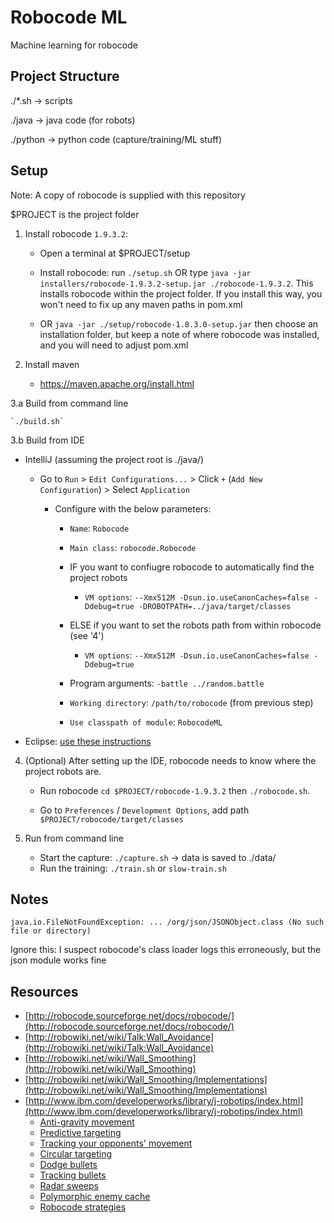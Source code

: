 # Robocode ML

Machine learning for robocode

## Project Structure

./*.sh -> scripts

./java -> java code (for robots)

./python -> python code (capture/training/ML stuff)


## Setup

Note:
A copy of robocode is supplied with this repository

$PROJECT is the project folder

1. Install robocode `1.9.3.2`:

    - Open a terminal at $PROJECT/setup

    - Install robocode: run `./setup.sh`
      OR type `java -jar installers/robocode-1.9.3.2-setup.jar ./robocode-1.9.3.2`.
      This installs robocode within the project folder.
      If you install this way, you won't need to fix up any maven paths in pom.xml

    - OR `java -jar ./setup/robocode-1.8.3.0-setup.jar` then choose an installation folder,
      but keep a note of where robocode was installed, and you will need to adjust pom.xml

2. Install maven

    - https://maven.apache.org/install.html

3.a Build from command line

    `./build.sh`

3.b Build from IDE

- IntelliJ (assuming the project root is ./java/)

    - Go to `Run` > `Edit Configurations...` > Click `+` (`Add New Configuration`) > Select `Application`

        - Configure with the below parameters:

            - `Name`: `Robocode`

            - `Main class`: `robocode.Robocode`

            - IF you want to confiugre robocode to automatically find the project robots

                - `VM options`: `--Xmx512M -Dsun.io.useCanonCaches=false -Ddebug=true -DROBOTPATH=../java/target/classes`

            - ELSE if you want to set the robots path from within robocode (see '4')

                - `VM options`: `--Xmx512M -Dsun.io.useCanonCaches=false -Ddebug=true`

            - Program arguments: `-battle ../random.battle`

            - `Working directory`: `/path/to/robocode` (from previous step)

            - `Use classpath of module`: `RobocodeML`

- Eclipse: [use these instructions](http://robowiki.net/wiki/Robocode/Running_from_Eclipse)


4. (Optional) After setting up the IDE, robocode needs to know where the project robots are.

   - Run robocode
    `cd $PROJECT/robocode-1.9.3.2` then `./robocode.sh`.

   - Go to `Preferences` / `Development Options`, add path `$PROJECT/robocode/target/classes`

5. Run from command line
    - Start the capture: `./capture.sh` -> data is saved to ./data/
    - Run the training: `./train.sh` or `slow-train.sh`

## Notes

`java.io.FileNotFoundException: ... /org/json/JSONObject.class (No such file or directory)`

Ignore this: I suspect robocode's class loader logs this erroneously, but the json module works fine

## Resources

- [http://robocode.sourceforge.net/docs/robocode/](http://robocode.sourceforge.net/docs/robocode/)
- [http://robowiki.net/wiki/Talk:Wall_Avoidance](http://robowiki.net/wiki/Talk:Wall_Avoidance)
- [http://robowiki.net/wiki/Wall_Smoothing](http://robowiki.net/wiki/Wall_Smoothing)
- [http://robowiki.net/wiki/Wall_Smoothing/Implementations](http://robowiki.net/wiki/Wall_Smoothing/Implementations)
- [http://www.ibm.com/developerworks/library/j-robotips/index.html](http://www.ibm.com/developerworks/library/j-robotips/index.html)
  - [Anti-gravity movement](http://www.ibm.com/developerworks/library/j-antigrav/index.html)
  - [Predictive targeting](http://www.ibm.com/developerworks/library/j-pred-targeting/index.html)
  - [Tracking your opponents' movement](http://www.ibm.com/developerworks/java/library/j-movement/index.html)
  - [Circular targeting](http://www.ibm.com/developerworks/library/j-circular/index.html)
  - [Dodge bullets](http://www.ibm.com/developerworks/library/j-dodge/index.html)
  - [Tracking bullets](http://www.ibm.com/developerworks/library/j-tipbullet.html)
  - [Radar sweeps](http://www.ibm.com/developerworks/library/j-radar/index.html)
  - [Polymorphic enemy cache](http://www.ibm.com/developerworks/library/j-tippoly/)
  - [Robocode strategies](http://www.ibm.com/developerworks/library/j-tipstrats/index.html)
